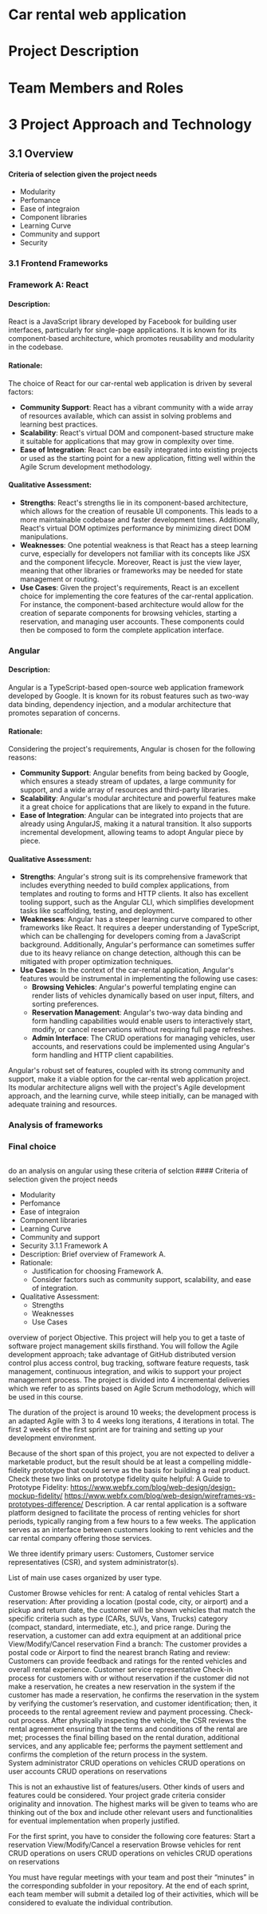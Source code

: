 # Car rental web application

# Project Description

# Team Members and Roles

# 3 Project Approach and Technology

## 3.1 Overview

#### Criteria of selection given the project needs

- Modularity
- Perfomance
- Ease of integraion
- Component libraries
- Learning Curve
- Community and support
- Security

### 3.1 Frontend Frameworks

### Framework A: React

#### Description:

React is a JavaScript library developed by Facebook for building user
interfaces, particularly for single-page applications. It is known for its
component-based architecture, which promotes reusability and modularity in the
codebase.

#### Rationale:

The choice of React for our car-rental web application is driven by several
factors:

- **Community Support**: React has a vibrant community with a wide array of
  resources available, which can assist in solving problems and learning best
  practices.
- **Scalability**: React's virtual DOM and component-based structure make it
  suitable for applications that may grow in complexity over time.
- **Ease of Integration**: React can be easily integrated into existing projects
  or used as the starting point for a new application, fitting well within the
  Agile Scrum development methodology.

#### Qualitative Assessment:

- **Strengths**: React's strengths lie in its component-based architecture,
  which allows for the creation of reusable UI components. This leads to a more
  maintainable codebase and faster development times. Additionally, React's
  virtual DOM optimizes performance by minimizing direct DOM manipulations.
- **Weaknesses**: One potential weakness is that React has a steep learning
  curve, especially for developers not familiar with its concepts like JSX and
  the component lifecycle. Moreover, React is just the view layer, meaning that
  other libraries or frameworks may be needed for state management or routing.
- **Use Cases**: Given the project's requirements, React is an excellent choice
  for implementing the core features of the car-rental application. For
  instance, the component-based architecture would allow for the creation of
  separate components for browsing vehicles, starting a reservation, and
  managing user accounts. These components could then be composed to form the
  complete application interface.

### Angular

#### Description:

Angular is a TypeScript-based open-source web application framework developed by
Google. It is known for its robust features such as two-way data binding,
dependency injection, and a modular architecture that promotes separation of
concerns.

#### Rationale:

Considering the project's requirements, Angular is chosen for the following
reasons:

- **Community Support**: Angular benefits from being backed by Google, which
  ensures a steady stream of updates, a large community for support, and a wide
  array of resources and third-party libraries.
- **Scalability**: Angular's modular architecture and powerful features make it
  a great choice for applications that are likely to expand in the future.
- **Ease of Integration**: Angular can be integrated into projects that are
  already using AngularJS, making it a natural transition. It also supports
  incremental development, allowing teams to adopt Angular piece by piece.

#### Qualitative Assessment:

- **Strengths**: Angular's strong suit is its comprehensive framework that
  includes everything needed to build complex applications, from templates and
  routing to forms and HTTP clients. It also has excellent tooling support, such
  as the Angular CLI, which simplifies development tasks like scaffolding,
  testing, and deployment.
- **Weaknesses**: Angular has a steeper learning curve compared to other
  frameworks like React. It requires a deeper understanding of TypeScript, which
  can be challenging for developers coming from a JavaScript background.
  Additionally, Angular's performance can sometimes suffer due to its heavy
  reliance on change detection, although this can be mitigated with proper
  optimization techniques.
- **Use Cases**: In the context of the car-rental application, Angular's
  features would be instrumental in implementing the following use cases:
  - **Browsing Vehicles**: Angular's powerful templating engine can render lists
    of vehicles dynamically based on user input, filters, and sorting
    preferences.
  - **Reservation Management**: Angular's two-way data binding and form handling
    capabilities would enable users to interactively start, modify, or cancel
    reservations without requiring full page refreshes.
  - **Admin Interface**: The CRUD operations for managing vehicles, user
    accounts, and reservations could be implemented using Angular's form
    handling and HTTP client capabilities.

Angular's robust set of features, coupled with its strong community and support,
make it a viable option for the car-rental web application project. Its modular
architecture aligns well with the project's Agile development approach, and the
learning curve, while steep initially, can be managed with adequate training and
resources.

### Analysis of frameworks

### Final choice

##

do an analysis on angular using these criteria of selction #### Criteria of
selection given the project needs

- Modularity
- Perfomance
- Ease of integraion
- Component libraries
- Learning Curve
- Community and support
- Security 3.1.1 Framework A
- Description: Brief overview of Framework A.
- Rationale:
  - Justification for choosing Framework A.
  - Consider factors such as community support, scalability, and ease of
    integration.
- Qualitative Assessment:
  - Strengths
  - Weaknesses
  - Use Cases

overview of porject Objective. This project will help you to get a taste of
software project management skills firsthand. You will follow the Agile
development approach; take advantage of GitHub distributed version control plus
access control, bug tracking, software feature requests, task management,
continuous integration, and wikis to support your project management process.
The project is divided into 4 incremental deliveries which we refer to as
sprints based on Agile Scrum methodology, which will be used in this course.

The duration of the project is around 10 weeks; the development process is an
adapted Agile with 3 to 4 weeks long iterations, 4 iterations in total. The
first 2 weeks of the first sprint are for training and setting up your
development environment.

Because of the short span of this project, you are not expected to deliver a
marketable product, but the result should be at least a compelling
middle-fidelity prototype that could serve as the basis for building a real
product. Check these two links on prototype fidelity quite helpful: A Guide to
Prototype Fidelity:
https://www.webfx.com/blog/web-design/design-mockup-fidelity/
https://www.webfx.com/blog/web-design/wireframes-vs-prototypes-difference/
Description. A car rental application is a software platform designed to
facilitate the process of renting vehicles for short periods, typically ranging
from a few hours to a few weeks. The application serves as an interface between
customers looking to rent vehicles and the car rental company offering those
services.

We three identify primary users: Customers, Customer service representatives
(CSR), and system administrator(s).

List of main use cases organized by user type.

Customer Browse vehicles for rent: A catalog of rental vehicles Start a
reservation: After providing a location (postal code, city, or airport) and a
pickup and return date, the customer will be shown vehicles that match the
specific criteria such as type (CARs, SUVs, Vans, Trucks) category (compact,
standard, intermediate, etc.), and price range. During the reservation, a
customer can add extra equipment at an additional price View/Modify/Cancel
reservation Find a branch: The customer provides a postal code or Airport to
find the nearest branch Rating and review: Customers can provide feedback and
ratings for the rented vehicles and overall rental experience. Customer service
representative Check-in process for customers with or without reservation if the
customer did not make a reservation, he creates a new reservation in the system
if the customer has made a reservation, he confirms the reservation in the
system by verifying the customer’s reservation, and customer identification;
then, it proceeds to the rental agreement review and payment processing.
Check-out process. After physically inspecting the vehicle, the CSR reviews the
rental agreement ensuring that the terms and conditions of the rental are met;
processes the final billing based on the rental duration, additional services,
and any applicable fee; performs the payment settlement and confirms the
completion of the return process in the system.\
System administrator CRUD operations on vehicles CRUD operations on user
accounts CRUD operations on reservations

This is not an exhaustive list of features/users. Other kinds of users and
features could be considered. Your project grade criteria consider originality
and innovation. The highest marks will be given to teams who are thinking out of
the box and include other relevant users and functionalities for eventual
implementation when properly justified.

For the first sprint, you have to consider the following core features: Start a
reservation View/Modify/Cancel a reservation Browse vehicles for rent CRUD
operations on users CRUD operations on vehicles CRUD operations on reservations

You must have regular meetings with your team and post their “minutes” in the
corresponding subfolder in your repository. At the end of each sprint, each team
member will submit a detailed log of their activities, which will be considered
to evaluate the individual contribution.
